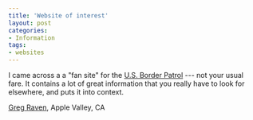 ```yaml
---
title: 'Website of interest'
layout: post
categories:
- Information
tags:
- websites
---
```


I came across a a "fan site" for the [U.S. Border Patrol](https://www.usborderpatrol.com/) --- not your usual fare. It contains a lot of great information that you really have to look for elsewhere, and puts it into context.

[Greg Raven](https://www.gregraven.org/), Apple Valley, CA